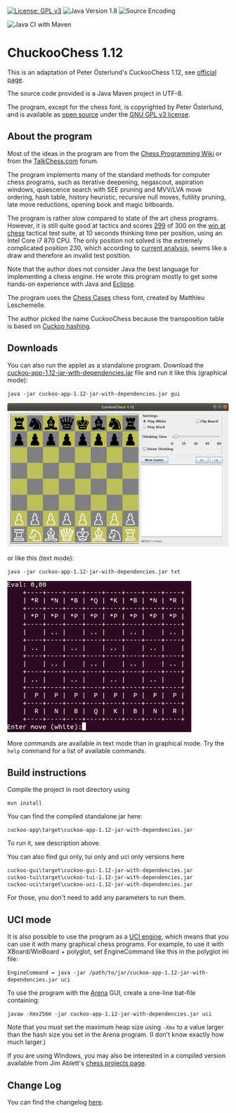 [![License: GPL v3](https://img.shields.io/badge/License-GPL%20v3-blue.svg)](http://www.gnu.org/licenses/gpl-3.0)
![Java Version 1.8](https://img.shields.io/badge/Java%20Version-1.8-blue.svg)
![Source Encoding](https://img.shields.io/badge/Source%20Encoding-UTF--8-blue)

![Java CI with Maven](https://github.com/sauce-code/cuckoo/workflows/Java%20CI%20with%20Maven/badge.svg)

# ChuckooChess 1.12

This is an adaptation of Peter Österlund's CuckooChess 1.12, see [official page](http://hem.bredband.net/petero2b/javachess/index.html).

The source code provided is a Java Maven project in UTF-8.

The program, except for the chess font, is copyrighted by Peter Österlund, and is available as [open source](http://www.opensource.org/) under the [GNU GPL v3 license](http://www.gnu.org/licenses/gpl.html).

## About the program

Most of the ideas in the program are from the [Chess Programming Wiki](http://chessprogramming.wikispaces.com/) or from the [TalkChess.com](http://talkchess.com/forum/) forum.

The program implements many of the standard methods for computer chess programs, such as iterative deepening, negascout, aspiration windows, quiescence search with SEE pruning and MVV/LVA move ordering, hash table, history heuristic, recursive null moves, futility pruning, late move reductions, opening book and magic bitboards.

The program is rather slow compared to state of the art chess programs. However, it is still quite good at tactics and scores [299](http://hem.bredband.net/petero2b/javachess/wac_10s.txt) of 300 on the [win at chess](http://chessprogramming.wikispaces.com/Test-Positions) tactical test suite, at 10 seconds thinking time per position, using an Intel Core i7 870 CPU. The only position not solved is the extremely complicated position 230, which according to [current analysis](http://rybkaforum.net/cgi-bin/rybkaforum/topic_show.pl?tid=18403), seems like a draw and therefore an invalid test position.

Note that the author does not consider Java the best language for implementing a chess engine. He wrote this program mostly to get some hands-on experience with Java and [Eclipse](http://www.eclipse.org/).

The program uses the [Chess Cases](http://www.chessvariants.org/d.font/) chess font, created by Matthieu Leschemelle.

The author picked the name CuckooChess because the transposition table is based on [Cuckoo hashing](http://en.wikipedia.org/wiki/Cuckoo_hashing).

## Downloads

You can also run the applet as a standalone program. Download the [cuckoo-app-1.12-jar-with-dependencies.jar](https://github.com/sauce-code/cuckoo/releases/download/1.12/cuckoo-app-1.12-jar-with-dependencies.jar) file and run it like this (graphical mode):

    java -jar cuckoo-app-1.12-jar-with-dependencies.jar gui

![GUI Preview](doc/img/gui-preview.png)
    
or like this (text mode):

    java -jar cuckoo-app-1.12-jar-with-dependencies.jar txt

![GUI Preview](doc/img/tui-preview.png)

More commands are available in text mode than in graphical mode. Try the `help` command for a list of available commands.

## Build instructions

Compile the project in root directory using

    mvn install

You can find the compiled standalone jar here:

    cuckoo-app\target\cuckoo-app-1.12-jar-with-dependencies.jar

To run it, see description above.


You can also find gui only, tui only and uci only versions here 

    cuckoo-gui\target\cuckoo-gui-1.12-jar-with-dependencies.jar
    cuckoo-tui\target\cuckoo-tui-1.12-jar-with-dependencies.jar
    cuckoo-uci\target\cuckoo-uci-1.12-jar-with-dependencies.jar

For those, you don't need to add any parameters to run them.

## UCI mode

It is also possible to use the program as a [UCI engine](http://en.wikipedia.org/wiki/Universal_Chess_Interface), which means that you can use it with many graphical chess programs. For example, to use it with XBoard/WinBoard + polyglot, set EngineCommand like this in the polyglot ini file:

    EngineCommand = java -jar /path/to/jar/cuckoo-app-1.12-jar-with-dependencies.jar uci

To use the program with the [Arena](http://www.playwitharena.com/) GUI, create a one-line bat-file containing:

    javaw -Xmx256m -jar cuckoo-app-1.12-jar-with-dependencies.jar uci

Note that you must set the maximum heap size using `-Xmx` to a value larger than the hash size you set in the Arena program. (I don't know exactly how much larger.)

If you are using Windows, you may also be interested in a compiled version available from Jim Ablett's [chess projects page](http://jim-ablett.co.de/).

## Change Log

You can find the changelog [here](CHANGELOG.md).
